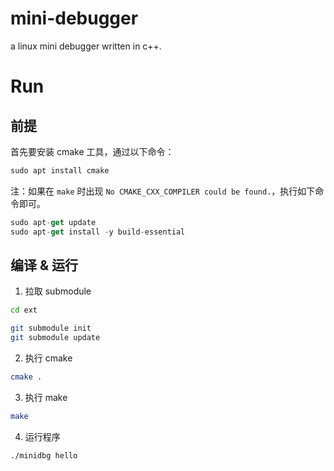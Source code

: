 # mini-debugger

a linux mini debugger written in c++.

# Run

## 前提

首先要安装 cmake 工具，通过以下命令：

```jsx
sudo apt install cmake
```

注：如果在 `make` 时出现 `No CMAKE_CXX_COMPILER could be found.`，执行如下命令即可。

```jsx
sudo apt-get update
sudo apt-get install -y build-essential
```

## 编译 & 运行

1. 拉取 submodule

```sh
cd ext

git submodule init
git submodule update

```

2. 执行 cmake

```sh
cmake .
```

3. 执行 make

```sh
make
```

4. 运行程序

```sh
./minidbg hello
```
